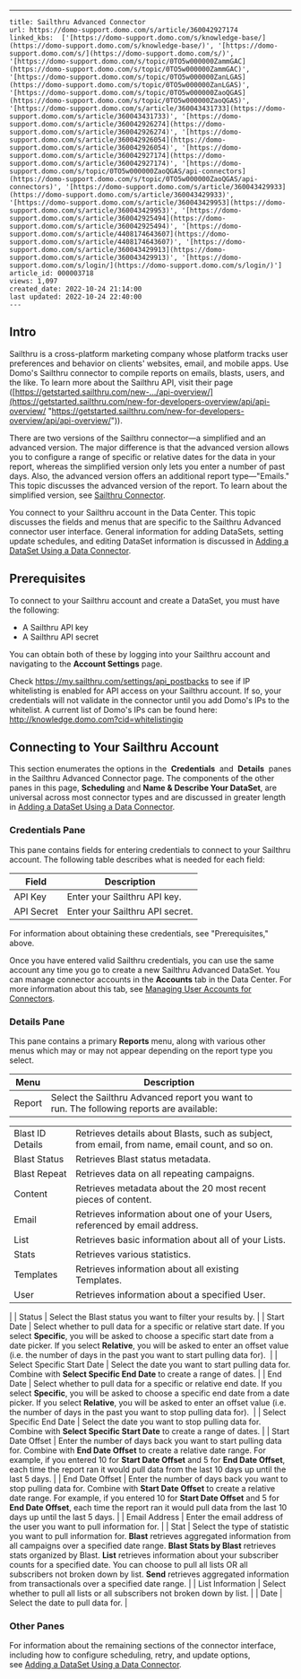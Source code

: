---
    title: Sailthru Advanced Connector
    url: https://domo-support.domo.com/s/article/360042927174
    linked_kbs:  ['[https://domo-support.domo.com/s/knowledge-base/](https://domo-support.domo.com/s/knowledge-base/)', '[https://domo-support.domo.com/s/](https://domo-support.domo.com/s/)', '[https://domo-support.domo.com/s/topic/0TO5w000000ZammGAC](https://domo-support.domo.com/s/topic/0TO5w000000ZammGAC)', '[https://domo-support.domo.com/s/topic/0TO5w000000ZanLGAS](https://domo-support.domo.com/s/topic/0TO5w000000ZanLGAS)', '[https://domo-support.domo.com/s/topic/0TO5w000000ZaoQGAS](https://domo-support.domo.com/s/topic/0TO5w000000ZaoQGAS)', '[https://domo-support.domo.com/s/article/360043431733](https://domo-support.domo.com/s/article/360043431733)', '[https://domo-support.domo.com/s/article/360042926274](https://domo-support.domo.com/s/article/360042926274)', '[https://domo-support.domo.com/s/article/360042926054](https://domo-support.domo.com/s/article/360042926054)', '[https://domo-support.domo.com/s/article/360042927174](https://domo-support.domo.com/s/article/360042927174)', '[https://domo-support.domo.com/s/topic/0TO5w000000ZaoQGAS/api-connectors](https://domo-support.domo.com/s/topic/0TO5w000000ZaoQGAS/api-connectors)', '[https://domo-support.domo.com/s/article/360043429933](https://domo-support.domo.com/s/article/360043429933)', '[https://domo-support.domo.com/s/article/360043429953](https://domo-support.domo.com/s/article/360043429953)', '[https://domo-support.domo.com/s/article/360042925494](https://domo-support.domo.com/s/article/360042925494)', '[https://domo-support.domo.com/s/article/4408174643607](https://domo-support.domo.com/s/article/4408174643607)', '[https://domo-support.domo.com/s/article/360043429913](https://domo-support.domo.com/s/article/360043429913)', '[https://domo-support.domo.com/s/login/](https://domo-support.domo.com/s/login/)']
    article_id: 000003718
    views: 1,097
    created_date: 2022-10-24 21:14:00
    last updated: 2022-10-24 22:40:00
    ---



Intro
-----


Sailthru is a cross-platform marketing company whose platform tracks user preferences and behavior on clients' websites, email, and mobile apps. Use Domo's Sailthru connector to compile reports on emails, blasts, users, and the like. To learn more about the Sailthru API, visit their page ([https://getstarted.sailthru.com/new-.../api-overview/](https://getstarted.sailthru.com/new-for-developers-overview/api/api-overview/ "https://getstarted.sailthru.com/new-for-developers-overview/api/api-overview/")).


There are two versions of the Sailthru connector—a simplified and an advanced version. The major difference is that the advanced version allows you to configure a range of specific or relative dates for the data in your report, whereas the simplified version only lets you enter a number of past days. Also, the advanced version offers an additional report type—"Emails." This topic discusses the advanced version of the report. To learn about the simplified version, see [Sailthru Connector](/s/article/360043431733 "Sailthru Connector").


You connect to your Sailthru account in the Data Center. This topic discusses the fields and menus that are specific to the Sailthru Advanced connector user interface. General information for adding DataSets, setting update schedules, and editing DataSet information is discussed in [Adding a DataSet Using a Data Connector](/s/article/360042926274).


Prerequisites
-------------


To connect to your Sailthru account and create a DataSet, you must have the following:


* A Sailthru API key
* A Sailthru API secret


You can obtain both of these by logging into your Sailthru account and navigating to the **Account Settings** page.


Check <https://my.sailthru.com/settings/api_postbacks> to see if IP whitelisting is enabled for API access on your Sailthru account. If so, your credentials will not validate in the connector until you add Domo's IPs to the whitelist. A current list of Domo's IPs can be found here: http://knowledge.domo.com?cid=whitelistingip


Connecting to Your Sailthru Account
-----------------------------------


This section enumerates the options in the  **Credentials**  and  **Details**  panes in the Sailthru Advanced Connector page. The components of the other panes in this page, **Scheduling** and **Name & Describe Your DataSet**, are universal across most connector types and are discussed in greater length in [Adding a DataSet Using a Data Connector](/s/article/360042926274 "Adding a DataSet Using a Data Connector").


### Credentials Pane


This pane contains fields for entering credentials to connect to your Sailthru account. The following table describes what is needed for each field:  




| Field | Description |
| --- | --- |
| API Key | Enter your Sailthru API key. |
| API Secret | Enter your Sailthru API secret. |


For information about obtaining these credentials, see "Prerequisites," above.


Once you have entered valid Sailthru credentials, you can use the same account any time you go to create a new Sailthru Advanced DataSet. You can manage connector accounts in the **Accounts** tab in the Data Center. For more information about this tab, see [Managing User Accounts for Connectors](/s/article/360042926054 "Managing User Accounts for Connectors").


### Details Pane


This pane contains a primary **Reports** menu, along with various other menus which may or may not appear depending on the report type you select.




| Menu | Description |
| --- | --- |
| Report | Select the Sailthru Advanced report you want to run. The following reports are available:

|  |  |
| --- | --- |
| Blast ID Details | Retrieves details about Blasts, such as subject, from email, from name, email count, and so on. |
| Blast Status | Retrieves Blast status metadata. |
| Blast Repeat | Retrieves data on all repeating campaigns. |
| Content | Retrieves metadata about the 20 most recent pieces of content. |
| Email | Retrieves information about one of your Users, referenced by email address. |
| List | Retrieves basic information about all of your Lists. |
| Stats | Retrieves various statistics. |
| Templates | Retrieves information about all existing Templates. |
| User | Retrieves information about a specified User. |

 |
| Status | Select the Blast status you want to filter your results by. |
| Start Date | Select whether to pull data for a specific or relative start date. If you select **Specific**, you will be asked to choose a specific start date from a date picker. If you select **Relative**, you will be asked to enter an offset value (i.e. the number of days in the past you want to start pulling data for).  |
| Select Specific Start Date | Select the date you want to start pulling data for. Combine with **Select Specific End Date** to create a range of dates. |
| End Date | Select whether to pull data for a specific or relative end date. If you select **Specific**, you will be asked to choose a specific end date from a date picker. If you select **Relative**, you will be asked to enter an offset value (i.e. the number of days in the past you want to stop pulling data for).  |
| Select Specific End Date | Select the date you want to stop pulling data for. Combine with **Select Specific Start Date** to create a range of dates. |
| Start Date Offset | Enter the number of days back you want to start pulling data for. Combine with **End Date Offset** to create a relative date range. For example, if you entered 10 for **Start Date Offset** and 5 for **End Date Offset**, each time the report ran it would pull data from the last 10 days up until the last 5 days. |
| End Date Offset | Enter the number of days back you want to stop pulling data for. Combine with **Start Date Offset** to create a relative date range. For example, if you entered 10 for **Start Date Offset** and 5 for **End Date Offset**, each time the report ran it would pull data from the last 10 days up until the last 5 days. |
| Email Address | Enter the email address of the user you want to pull information for. |
| Stat | Select the type of statistic you want to pull information for.  **Blast** retrieves aggregated information from all campaigns over a specified date range.
**Blast Stats by Blast** retrieves stats organized by Blast.
**List** retrieves information about your subscriber counts for a specified date. You can choose to pull all lists OR all subscribers not broken down by list.
**Send** retrieves aggregated information from transactionals over a specified date range. |
| List Information | Select whether to pull all lists or all subscribers not broken down by list. |
| Date | Select the date to pull data for. |


### Other Panes


For information about the remaining sections of the connector interface, including how to configure scheduling, retry, and update options, see [Adding a DataSet Using a Data Connector](/s/article/360042926274).

